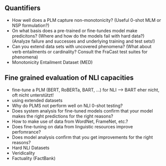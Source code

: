 __Quantifiers__
-
- How well does a PLM capture non-monotonicity? (Useful 0-shot MLM or NSP formulation?)
- On what basis does a pre-trained or fine-tundes model make predicitons? (Where and how do the models fail with hard data?) (Analyze failure and successes and underlying training and test sets!)
- Can you extend data sets with uncovered phenomena? (What about verb entailments or cardinality? Consult the FraCast test suites for phenomena)
- Monotonicity Entailment Dataset (MED)

__Fine grained evaluation of NLI capacities__
-
  - fine-tune a PLM (BERT, RoBERTa, BART, ...) for NLI --> BART eher nicht, oft nicht unterstützt!
  - using extended datasets
  - Why do PLMS not perform well on NLI 0-shot testing?
  - Does system analysis for fine-tuned models confirm that your model makes the right predictions for the right reasons?
  - How to make use of data from WordNet, FrameNet, etc.?
  - Does fine-tuning on data from linguistic resources improve perfomrance?
  - Does model analysis confirm that you get improvements for the right reasons?
  - Hard NLI Datasets
  - Veridicality
  - Factuality (FactBank)
